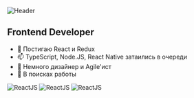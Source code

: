 ![Header](https://github.com/boyarkinev/boyarkinev/blob/main/assets/images/a'm%20trying.gif)

## Frontend Developer

- 🤔  Постигаю React и Redux
- 📫  TypeScript, Node.JS, React Native затаились в очереди
- 🌱  Немного дизайнер и Agile'ист
- 🔭  В поисках работы

![ReactJS](https://img.shields.io/badge/-React_JS-485662?style=for-the-badge&logo=react&logoColor58c2dd)
![ReactJS](https://img.shields.io/badge/-Java_Script-e2a53c?style=for-the-badge&logo=JavaScript&logoColor58c2dd)
![ReactJS](https://img.shields.io/badge/-WebPack-125c7c?style=for-the-badge&logo=webpack&logoColor58c2dd)
